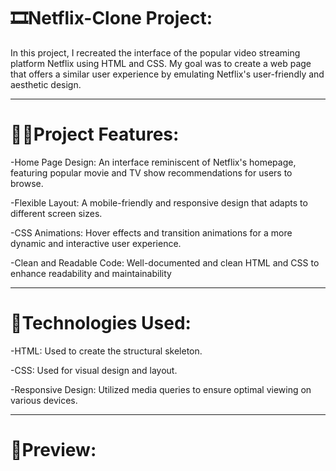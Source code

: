 # 🎞️Netflix-Clone Project:
In this project, I recreated the interface of the popular video streaming platform Netflix using HTML and CSS. My goal was to create a web page that offers a similar user experience by emulating Netflix's user-friendly and aesthetic design.
<hr>

# 👨‍💻Project Features:
-Home Page Design: An interface reminiscent of Netflix's homepage, featuring popular movie and TV show recommendations for users to browse.

-Flexible Layout: A mobile-friendly and responsive design that adapts to different screen sizes.

-CSS Animations: Hover effects and transition animations for a more dynamic and interactive user experience.

-Clean and Readable Code: Well-documented and clean HTML and CSS to enhance readability and maintainability
<hr>

# 🧭Technologies Used:
-HTML: Used to create the structural skeleton.

-CSS: Used for visual design and layout.

-Responsive Design: Utilized media queries to ensure optimal viewing on various devices.
<hr>

# 🚀Preview:
